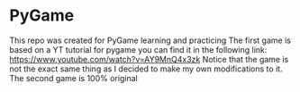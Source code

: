 # PyGame
This repo was created for PyGame learning and practicing
The first game is based on a YT tutorial for pygame you can find it in the following link: https://www.youtube.com/watch?v=AY9MnQ4x3zk
Notice that the game is not the exact same thing as I decided to make my own modifications to it.
The second game is 100% original
